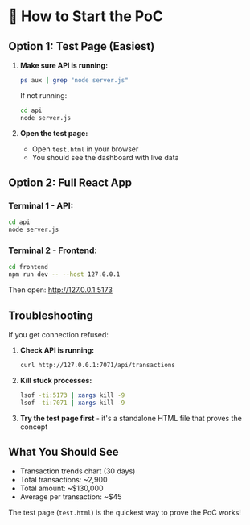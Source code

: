 # 🚀 How to Start the PoC

## Option 1: Test Page (Easiest)

1. **Make sure API is running:**
   ```bash
   ps aux | grep "node server.js"
   ```
   
   If not running:
   ```bash
   cd api
   node server.js
   ```

2. **Open the test page:**
   - Open `test.html` in your browser
   - You should see the dashboard with live data

## Option 2: Full React App

### Terminal 1 - API:
```bash
cd api
node server.js
```

### Terminal 2 - Frontend:
```bash
cd frontend
npm run dev -- --host 127.0.0.1
```

Then open: http://127.0.0.1:5173

## Troubleshooting

If you get connection refused:

1. **Check API is running:**
   ```bash
   curl http://127.0.0.1:7071/api/transactions
   ```

2. **Kill stuck processes:**
   ```bash
   lsof -ti:5173 | xargs kill -9
   lsof -ti:7071 | xargs kill -9
   ```

3. **Try the test page first** - it's a standalone HTML file that proves the concept

## What You Should See

- Transaction trends chart (30 days)
- Total transactions: ~2,900
- Total amount: ~$130,000
- Average per transaction: ~$45

The test page (`test.html`) is the quickest way to prove the PoC works!